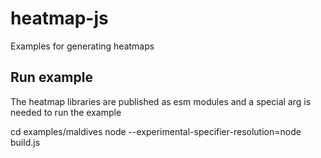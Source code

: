 # heatmap-js

Examples for generating heatmaps

## Run example

The heatmap libraries are published as esm modules and a special arg is needed to run the example

cd examples/maldives
node --experimental-specifier-resolution=node build.js
